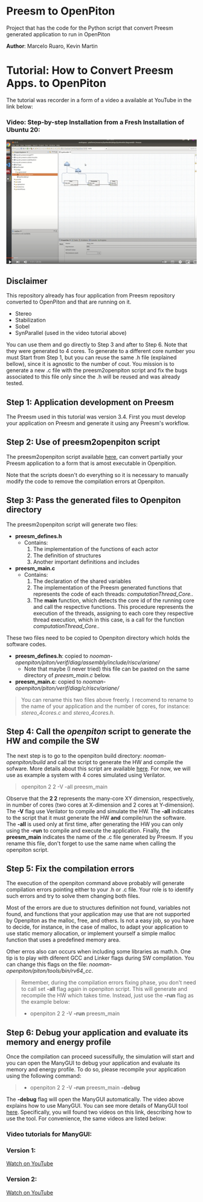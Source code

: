 # Preesm to OpenPiton
Project that has the code for the Python script that convert Preesm generated application to run in OpenPiton

**Author**: Marcelo Ruaro, Kevin Martin


# Tutorial: How to Convert Preesm Apps. to OpenPiton

The tutorial was recorder in a form of a video a available at YouTube in the link below:

### **Video**: Step-by-step Installation from a Fresh Installation of Ubuntu 20: 
[![IMAGE ALT TEXT HERE](git_utils/image_video_tutorial.jpeg)](https://youtu.be/EJrUHW0lMUQ) 

## Disclaimer
This repository already has four application from Preesm repository converted to OpenPiton and that are running on it. 
* Stereo
* Stabilization
* Sobel
* SynParallel (used in the video tutorial above)

You can use them and go directly to Step 3 and after to Step 6. Note that they were generated to 4 cores. To generate to a different core number you must Start from Step 1, but you can reuse the same .h file (explained bellow), since it is agnostic to the number of cout. You mission is to generate a new .c file with the preesm2openpiton script and fix the bugs associated to this file only since the .h will be reused and was already tested.

## Step 1: Application development on Preesm
The Preesm used in this tutorial was version 3.4. First you must develop your application on Preesm and generate it using any Preesm's workflow.

## Step 2: Use of preesm2openpiton script
The preesm2openpiton script available [here](https://github.com/Nooman-LabSTICC/nooman-openpiton/blob/master/bin/preesm2openpiton), can convert partially your Preesm application to a form that is amost executable in Openpition.

Note that the scripts doesn't do everything so it is necessary to manually modify the code to remove the compilation errors at Openpiton.

## Step 3: Pass the generated files to Openpiton directory

The preesm2openpiton script will generate two files:
* **preesm_defines.h**
  * Contains:
    1. The implementation of the functions of each actor
    2. The definition of structures
    3. Another important definitions and includes
* **preesm_main.c**
  * Contains:
    1. The declaration of the shared variables
    2. The implementation of the Preesm generated functions that represents the code of each threads: *computationThread_Core..*
    3. The **main** function, which detects the core id of the running core and call the respective functions. This procedure represents the execution of the threads, assigning to each core they respective thread execution, which in this case, is a call for the function *computationThread_Core..*

These two files need to be copied to Openpiton directory which holds the software codes.
* **preesm_defines.h**: copied to *nooman-openpiton/piton/verif/diag/assembly/include/riscv/ariane/*
  * Note that maybe (I never tried) this file can be pasted on the same directory of *preesm_main.c* below.
* **preesm_main.c**: copied to *nooman-openpiton/piton/verif/diag/c/riscv/ariane/*

> You can rename this two files above freerly. I recomend to rename to the name of your application and the number of cores, for instance: *stereo_4cores.c* and *stereo_4cores.h*. 

## Step 4: Call the *openpiton* script to generate the HW and compile the SW

The next step is to go to the openpiton build directory: *nooman-openpiton/build* and call the script to generate the HW and compile the sofware. More details about this script are available [here](https://github.com/Nooman-LabSTICC/nooman-openpiton/blob/master/bin/preesm2openpiton). For now, we will use as example a system with 4 cores simulated using Verilator.

> openpiton 2 2 -V -all preesm_main

Observe that the **2 2** represents the many-core XY dimension, respectively, in number of cores (two cores at X-dimension and 2 cores at Y-dimension). The **-V** flag use Verilator to compile and simulate the HW. The **-all** indicates to the script that it must generate the HW **and** compile/run the software. The **-all** is used only at first time, after generating the HW you can only using the **-run** to compile and execute the application. Finally, the **preesm_main** indicates the name of the .c file generated by Preesm. If you rename this file, don't forget to use the same name when calling the openpiton script.



## Step 5: Fix the compilation errors
The execution of the openpiton command above probably will generate compilation errors pointing either to your .h or .c file. Your role is to identify such errors and try to solve them changing both files. 

Most of the errors are due to structures definition not found, variables not found, and functions that your application may use that are not supported by Openpiton as the malloc, free, and others. Is not a easy job, so you have to decide, for instance, in the case of malloc, to adapt your application to use static memory allocation, or implement yourself a simple malloc function that uses a predefined memory area. 

Other erros also can occurs when including some libraries as math.h. One tip is to play with diferent GCC and Linker flags during SW compilation. You can change this flags on the file: *nooman-openpiton/piton/tools/bin/rv64_cc*.

> Remember, during the compilation errors fixing phase, you don't need to call set **-all** flag again in openpiton script. This will generate and recompile the HW which takes time. Instead, just use the **-run** flag as the example below:
> * openpiton 2 2 -V **-run** preesm_main

## Step 6: Debug your application and evaluate its memory and energy profile

Once the compilation can proceed sucessifully, the simulation will start and you can open the ManyGUI to debug your application and evaluate its memory and energy profile. To do so, please recompile your application using the following command:

> * openpiton 2 2 -V **-run** preesm_main **-debug**

The **-debug** flag will open the ManyGUI automatically. The video above explains how to use ManyGUI. You can see more details of ManyGUI tool [here](https://github.com/Nooman-LabSTICC/manyGUI). Specifically, you will found two videos on this link, describing how to use the tool. For convenience, the same videos are listed below:
### Video tutorials for ManyGUI:

### Version 1: 
[Watch on YouTube](https://youtu.be/XOHMqZNIwks)
### Version 2:
[Watch on YouTube](https://youtu.be/VU6yRrICwsk)